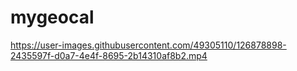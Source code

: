 # mygeocal


https://user-images.githubusercontent.com/49305110/126878898-2435597f-d0a7-4e4f-8695-2b14310af8b2.mp4

